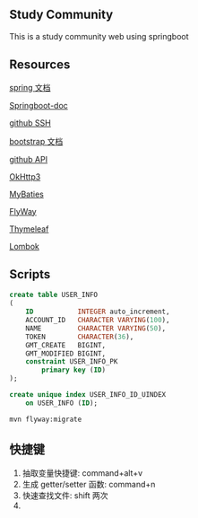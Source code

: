 ## Study Community
This is a study community web using springboot
## Resources
[spring 文档](https://spring.io/guides/gs/serving-web-content/)

[Springboot-doc](https://docs.spring.io/spring-boot/docs/2.1.13.RELEASE/reference/html/boot-features-sql.html)

[github SSH](https://docs.github.com/cn/authentication/connecting-to-github-with-ssh/testing-your-ssh-connection)

[bootstrap 文档](https://www.bootcss.com)

[github API](https://docs.github.com/en/developers/apps/building-oauth-apps/creating-an-oauth-app)

[OkHttp3](https://square.github.io/okhttp/#releases)



[MyBaties](https://mybatis.org/spring-boot-starter/mybatis-spring-boot-autoconfigure/)

[FlyWay](https://flywaydb.org/documentation/getstarted/firststeps/maven)

[Thymeleaf](https://www.thymeleaf.org/doc/tutorials/3.0/usingthymeleaf.html#setting-value-to-specific-attributes)

[Lombok](https://projectlombok.org/setup/maven)

## Scripts
```sql
create table USER_INFO
(
    ID           INTEGER auto_increment,
    ACCOUNT_ID   CHARACTER VARYING(100),
    NAME         CHARACTER VARYING(50),
    TOKEN        CHARACTER(36),
    GMT_CREATE   BIGINT,
    GMT_MODIFIED BIGINT,
    constraint USER_INFO_PK
        primary key (ID)
);

create unique index USER_INFO_ID_UINDEX
    on USER_INFO (ID);

```
```bash
mvn flyway:migrate
```
## 快捷键
1. 抽取变量快捷键: command+alt+v
2. 生成 getter/setter 函数: command+n
3. 快速查找文件: shift 两次
4. 
